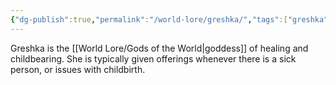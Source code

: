 ```yaml
---
{"dg-publish":true,"permalink":"/world-lore/greshka/","tags":["greshka","Greshka","god","goddess","Goddess","God"]}
---
```


Greshka is the [[World Lore/Gods of the World\|goddess]] of healing and childbearing. She is typically given offerings whenever there is a sick person, or issues with childbirth. 